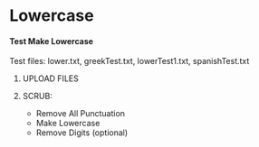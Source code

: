 Lowercase
=====

#### Test Make Lowercase

Test files: lower.txt, greekTest.txt, lowerTest1.txt, spanishTest.txt

1. UPLOAD FILES

2. SCRUB: 
    - Remove All Punctuation
    - Make Lowercase
    - Remove Digits (optional)
